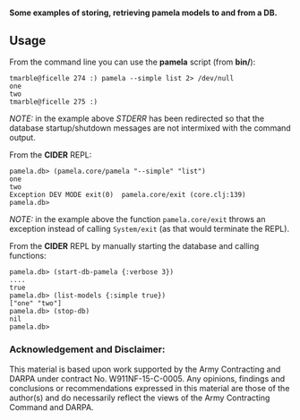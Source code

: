 #### Some examples of storing, retrieving pamela models to and from a DB.

## Usage

From the command line you can use the **pamela** script (from **bin/**):

```
tmarble@ficelle 274 :) pamela --simple list 2> /dev/null
one
two
tmarble@ficelle 275 :)
```
*NOTE:* in the example above *STDERR* has been redirected so that the database startup/shutdown messages are not intermixed with the command output.


From the **CIDER** REPL:

```
pamela.db> (pamela.core/pamela "--simple" "list")
one
two
Exception DEV MODE exit(0)  pamela.core/exit (core.clj:139)
pamela.db>
```

*NOTE:* in the example above the function `pamela.core/exit` throws an exception instead of calling `System/exit` (as that would terminate the REPL).


From the **CIDER** REPL by manually starting the database and calling functions:

```
pamela.db> (start-db-pamela {:verbose 3})
....
true
pamela.db> (list-models {:simple true})
["one" "two"]
pamela.db> (stop-db)
nil
pamela.db>
```

### Acknowledgement and Disclaimer:
This material is based upon work supported by the Army Contracting
and DARPA under contract No. W911NF-15-C-0005.
Any opinions, findings and conclusions or recommendations expressed
in this material are those of the author(s) and do necessarily reflect the
views of the Army Contracting Command and DARPA.
